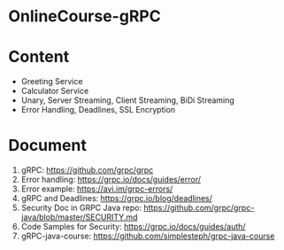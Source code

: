 # OnlineCourse-gRPC

# Content

- Greeting Service
- Calculator Service
- Unary, Server Streaming, Client Streaming, BiDi Streaming
- Error Handling, Deadlines, SSL Encryption

# Document
1. gRPC: https://github.com/grpc/grpc
2. Error handling: https://grpc.io/docs/guides/error/
3. Error example: https://avi.im/grpc-errors/
4. gRPC and Deadlines: https://grpc.io/blog/deadlines/
5. Security Doc in GRPC Java repo: https://github.com/grpc/grpc-java/blob/master/SECURITY.md
6. Code Samples for Security: https://grpc.io/docs/guides/auth/
7. gRPC-java-course: https://github.com/simplesteph/grpc-java-course
